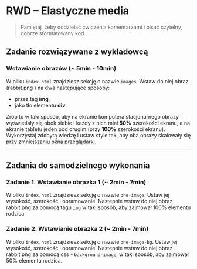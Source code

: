 # RWD &ndash; Elastyczne media

> Pamiętaj, żeby oddzielać ćwiczenia komentarzami i pisać czytelny, dobrze sformatowany kod.

## Zadanie rozwiązywane z wykładowcą

### Wstawianie obrazów (~ 5min - 10min)

W pliku `index.html` znajdziesz sekcję o nazwie `images`. Wstaw do niej obraz (rabbit.png ) na dwa następujące sposoby:
* przez tag **img**,
* jako tło elementu **div**.

Zrób to w taki sposób, aby na ekranie komputera stacjonarnego obrazy wyświetlały się obok siebie i każdy z nich miał **50%** szerokości ekranu, a na ekranie tabletu jeden pod drugim (przy **100%** szerokości ekranu).
Wykorzystaj zdobytą wiedzę i ustaw style tak, aby oba obrazy skalowały się przy zmniejszaniu okna przeglądarki.

-------------------------------------------------------------------------------

## Zadania do samodzielnego wykonania

### Zadanie 1. Wstawianie obrazka 1 (~ 2min - 7min)

W pliku `index.html` znajdziesz sekcję o nazwie `one-image`. Ustaw jej wysokość, szerokość i obramowanie. Następnie wstaw do niej obraz rabbit.png za pomocą tagu `img` w taki sposób, aby zajmował 100% elementu rodzica.

### Zadanie 2. Wstawianie obrazka 2 (~ 2min - 7min)

W pliku `index.html` znajdziesz sekcję o nazwie `one-image-bg`. Ustaw jej wysokość, szerokość i obramowanie. Następnie wstaw do niej obraz rabbit.png za pomocą css - `background-image`, w taki sposób, aby zajmował 50% elementu rodzica.
